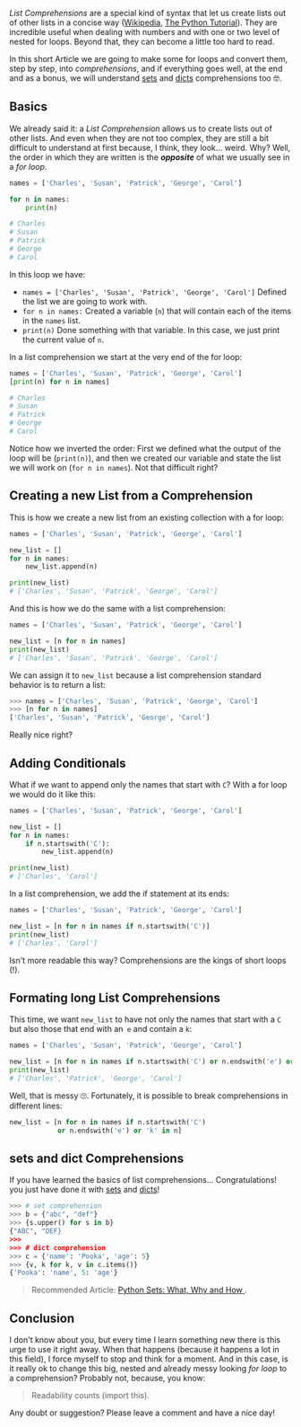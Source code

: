 *List Comprehensions* are a special kind of syntax that let us create lists out of other lists in a concise way ([Wikipedia](https://en.wikipedia.org/wiki/List_comprehension), [The Python Tutorial](https://docs.python.org/3/tutorial/datastructures.html#list-comprehensions)). They are incredible useful when dealing with numbers and with one or two level of nested for loops. Beyond that, they can become a little too hard to read.

In this short Article we are going to make some for loops and convert them, step by step, into *comprehensions*, and if everything goes well, at the end and as a bonus, we will understand [sets](https://www.pythoncheatsheet.org/#Set-comprehension) and [dicts](https://www.pythoncheatsheet.org/#Dictionaries-and-Structuring-Data) comprehensions too 🤓.

## Basics

We already said it: a *List Comprehension* allows us to create lists out of other lists. And even when they are not too complex, they are still a bit difficult to understand at first because, I think, they look... weird. Why? Well, the order in which they are written is the ***opposite*** of what we usually see in a *for loop*.

```python
names = ['Charles', 'Susan', 'Patrick', 'George', 'Carol']

for n in names:
    print(n)

# Charles
# Susan
# Patrick
# George
# Carol
```

In this loop we have:

- `names = ['Charles', 'Susan', 'Patrick', 'George', 'Carol']` Defined the list we are going to work with.
- `for n in names:` Created a variable (`n`) that will contain each of the items in the `names` list.
- `print(n)` Done something with that variable. In this case, we just print the current value of `n`.

In a list comprehension we start at the very end of the for loop:

```python
names = ['Charles', 'Susan', 'Patrick', 'George', 'Carol']
[print(n) for n in names]

# Charles
# Susan
# Patrick
# George
# Carol
```

Notice how we inverted the order: First we defined what the output of the loop will be (`print(n)`), and then we created our variable and state the list we will work on (`for n in names`). Not that difficult right?

## Creating a new List from a Comprehension

This is how we create a new list from an existing collection with a for loop:

```python
names = ['Charles', 'Susan', 'Patrick', 'George', 'Carol']

new_list = []
for n in names:
    new_list.append(n)

print(new_list)
# ['Charles', 'Susan', 'Patrick', 'George', 'Carol']
```

And this is how we do the same with a list comprehension:

```python
names = ['Charles', 'Susan', 'Patrick', 'George', 'Carol']

new_list = [n for n in names]
print(new_list)
# ['Charles', 'Susan', 'Patrick', 'George', 'Carol']
```

We can assign it to `new_list` because a list comprehension standard behavior is to return a list:

```python
>>> names = ['Charles', 'Susan', 'Patrick', 'George', 'Carol']
>>> [n for n in names]
['Charles', 'Susan', 'Patrick', 'George', 'Carol']
```

Really nice right?

## Adding Conditionals

What if we want to append only the names that start with `C`? With a for loop we would do it like this:

```python
names = ['Charles', 'Susan', 'Patrick', 'George', 'Carol']

new_list = []
for n in names:
    if n.startswith('C'):
        new_list.append(n)

print(new_list)
# ['Charles', 'Carol']
```

In a list comprehension, we add the if statement at its ends:

```python
names = ['Charles', 'Susan', 'Patrick', 'George', 'Carol']

new_list = [n for n in names if n.startswith('C')]
print(new_list)
# ['Charles', 'Carol']
```

Isn't more readable this way? Comprehensions are the kings of short loops (!).

## Formating long List Comprehensions

This time, we want `new_list` to have not only the names that start with a `C` but also those that end with an` e` and contain a `k`:

```python
names = ['Charles', 'Susan', 'Patrick', 'George', 'Carol']

new_list = [n for n in names if n.startswith('C') or n.endswith('e') or 'k' in n]
print(new_list)
# ['Charles', 'Patrick', 'George', 'Carol']
```

Well, that is messy 🙄. Fortunately, it is possible to break comprehensions in different lines:

```python
new_list = [n for n in names if n.startswith('C')
            or n.endswith('e') or 'k' in n]
```

## sets and dict Comprehensions

If you have learned the basics of list comprehensions... Congratulations! you just have done it with [sets](https://www.pythoncheatsheet.org/#Set-comprehension) and [dicts](https://www.pythoncheatsheet.org/#Dictionaries-and-Structuring-Data)!


```python
>>> # set comprehension
>>> b = {"abc", "def"}
>>> {s.upper() for s in b}
{"ABC", "DEF}
>>>
>>> # dict comprehension
>>> c = {'name': 'Pooka', 'age': 5}
>>> {v, k for k, v in c.items()}
{'Pooka': 'name', 5: 'age'}
```

> Recommended Article: [Python Sets: What, Why and How ](https://www.pythoncheatsheet.org/blog/python-sets-what-why-how).

## Conclusion

I don't know about you, but every time I learn something new there is this urge to use it right away. When that happens (because it happens a lot in this field), I force myself to stop and think for a moment. And in this case, is it really ok to change this big, nested and already messy looking *for loop* to a comprehension? Probably not, because, you know:

> Readability counts (import this).

Any doubt or suggestion? Please leave a comment and have a nice day!
